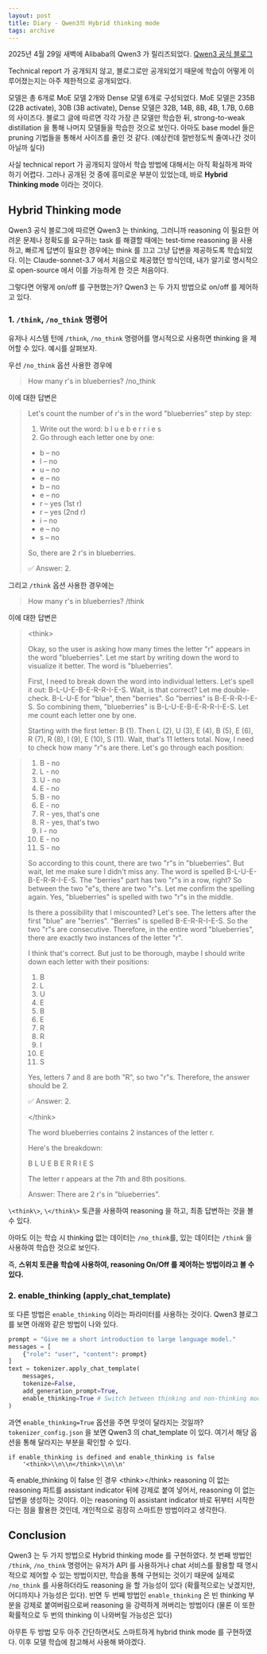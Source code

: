 ```yaml
---
layout: post
title: Diary - Qwen3의 Hybrid thinking mode
tags: archive
---
```



2025년 4월 29일 새벽에 Alibaba의 Qwen3 가 릴리즈되었다.
[Qwen3 공식 블로그](https://qwenlm.github.io/blog/qwen3/)

Technical report 가 공개되지 않고, 블로그로만 공개되었기 때문에 학습이 어떻게 이루어졌는지는 아주 제한적으로 공개되었다. 

모델은 총 6개로 MoE 모델 2개와 Dense 모델 6개로 구성되었다.
MoE 모델은 235B (22B activate), 30B (3B activate), Dense 모델은 32B, 14B, 8B, 4B, 1.7B, 0.6B 의 사이즈다.
블로그 글에 따르면 각각 가장 큰 모델만 학습한 뒤, strong-to-weak distillation 을 통해 나머지 모델들을 학습한 것으로 보인다. 아마도 base model 들은 pruning 기법들을 통해서 사이즈를 줄인 것 같다. (예상컨데 절반정도씩 줄여나간 것이 아닐까 싶다)

사실 technical report 가 공개되지 않아서 학습 방법에 대해서는 아직 확실하게 파악하기 어렵다. 그러나 공개된 것 중에 흥미로운 부분이 있었는데, 바로 **Hybrid Thinking mode** 이라는 것이다.

## Hybrid Thinking mode

Qwen3 공식 블로그에 따르면 Qwen3 는 thinking, 그러니까 reasoning 이 필요한 어려운 문제나 정확도를 요구하는 task 를 해결할 때에는 test-time reasoning 을 사용하고, 빠르게 답변이 필요한 경우에는 think 를 끄고 그냥 답변을 제공하도록 학습되었다. 이는 Claude-sonnet-3.7 에서 처음으로 제공했던 방식인데, 내가 알기로 명시적으로 open-source 에서 이를 가능하게 한 것은 처음이다.

그렇다면 어떻게 on/off 를 구현했는가? Qwen3 는 두 가지 방법으로 on/off 를 제어하고 있다.

### 1. `/think`, `/no_think` 명령어

유저나 시스템 턴에 `/think`, `/no_think` 명령어를 명시적으로 사용하면 thinking 을 제어할 수 있다. 예시를 살펴보자.

우선 `/no_think` 옵션 사용한 경우에
> How many r's in blueberries? /no_think

이에 대한 답변은 
> Let's count the number of r's in the word "blueberries" step by step:
>
> 1. Write out the word: b l u e b e r r i e s
> 2. Go through each letter one by one:
> - b – no
> - l – no
> - u – no
> - e – no
> - b – no
> - e – no
> - r – yes (1st r)
> - r – yes (2nd r)
> - i – no
> - e – no
> - s – no
>
> So, there are 2 r's in blueberries.
>
> ✅ Answer: 2.

그리고 `/think` 옵션 사용한 경우에는
> How many r's in blueberries? /think

이에 대한 답변은
> \<think\>
> 
> Okay, so the user is asking how many times the letter "r" appears in the word "blueberries". Let me start by writing down the word to visualize it better. The word is "blueberries".
>
> First, I need to break down the word into individual letters. Let's spell it out: B-L-U-E-B-E-R-R-I-E-S. Wait, is that correct? Let me double-check. B-L-U-E for "blue", then "berries". So "berries" is B-E-R-R-I-E-S. So combining them, "blueberries" is B-L-U-E-B-E-R-R-I-E-S. Let me count each letter one by one.
>
> Starting with the first letter: B (1). Then L (2), U (3), E (4), B (5), E (6), R (7), R (8), I (9), E (10), S (11). Wait, that's 11 letters total. Now, I need to check how many "r"s are there. Let's go through each position:

> 1. B - no
> 2. L - no
> 3. U - no
> 4. E - no
> 5. B - no
> 6. E - no
> 7. R - yes, that's one
> 8. R - yes, that's two
> 9. I - no
> 10. E - no
> 11. S - no
>
> So according to this count, there are two "r"s in "blueberries". But wait, let me make sure I didn't miss any. The word is spelled B-L-U-E-B-E-R-R-I-E-S. The "berries" part has two "r"s in a row, right? So between the two "e"s, there are two "r"s. Let me confirm the spelling again. Yes, "blueberries" is spelled with two "r"s in the middle.
>
> Is there a possibility that I miscounted? Let's see. The letters after the first "blue" are "berries". "Berries" is spelled B-E-R-R-I-E-S. So the two "r"s are consecutive. Therefore, in the entire word "blueberries", there are exactly two instances of the letter "r".
>
> I think that's correct. But just to be thorough, maybe I should write down each letter with their positions:
>
> 1. B
> 2. L
> 3. U
> 4. E
> 5. B
> 6. E
> 7. R
> 8. R
> 9. I
> 10. E
> 11. S
>
> Yes, letters 7 and 8 are both "R", so two "r"s. Therefore, the answer should be 2.
>
> ✅ Answer: 2.
> 
> \</think\>
>
> The word blueberries contains 2 instances of the letter r.
>
> Here's the breakdown:
>
> B L U E B E R R I E S
>
> The letter r appears at the 7th and 8th positions.
>
> Answer: There are 2 r's in "blueberries".

`\<think\>`, `\</think\>` 토큰을 사용하여 reasoning 을 하고, 최종 답변하는 것을 볼 수 있다.

아마도 이는 학습 시 thinking 없는 데이터는 `/no_think`를, 있는 데이터는 `/think` 을 사용하여 학습한 것으로 보인다.

즉, **스위치 토큰을 학습에 사용하여, reasoning On/Off 를 제어하는 방법이라고 볼 수 있다.**

### 2. enable_thinking (apply_chat_template)

또 다른 방법은 `enable_thinking` 이라는 파라미터를 사용하는 것이다. Qwen3 블로그를 보면 아래와 같은 방법이 나와 있다.

```python
prompt = "Give me a short introduction to large language model."
messages = [
    {"role": "user", "content": prompt}
]
text = tokenizer.apply_chat_template(
    messages,
    tokenize=False,
    add_generation_prompt=True,
    enable_thinking=True # Switch between thinking and non-thinking modes. Default is True.
)
```

과연 `enable_thinking=True` 옵션을 주면 무엇이 달라지는 것일까? `tokenizer_config.json` 을 보면 Qwen3 의 chat_template 이 있다. 여기서 해당 옵션을 통해 달라지는 부분을 확인할 수 있다.

```
if enable_thinking is defined and enable_thinking is false
    '<think>\\n\\n</think>\\n\\n'
```

즉 enable_thinking 이 false 인 경우 \<think\>\</think\> reasoning 이 없는 reasoning 파트를 assistant indicator 뒤에 강제로 붙여 넣어서, reasoning 이 없는 답변을 생성하는 것이다. 이는 reasoning 이 assistant indicator 바로 뒤부터 시작한다는 점을 활용한 것인데, 개인적으로 굉장히 스마트한 방법이라고 생각한다.

## Conclusion

Qwen3 는 두 가지 방법으로 Hybrid thinking mode 를 구현하였다. 첫 번째 방법인 `/think`, `/no_think` 명령어는 유저가 API 를 사용하거나 chat 서비스를 활용할 때 명시적으로 제어할 수 있는 방법이지만, 학습을 통해 구현되는 것이기 때문에 실제로 `/no_think` 를 사용하더라도 reasoning 을 할 가능성이 있다 (확률적으로는 낮겠지만, 어디까지나 가능성은 있다). 반면 두 번째 방법인 `enable_thinking` 은 빈 thinking 부분을 강제로 붙여버림으로써 reasoning 을 강력하게 꺼버리는 방법이다 (물론 이 또한 확률적으로 두 번의 thinking 이 나와버릴 가능성은 있다) 

아무튼 두 방법 모두 아주 간단하면서도 스마트하게 hybrid think mode 를 구현하였다. 이후 모델 학습에 참고해서 사용해 봐야겠다.